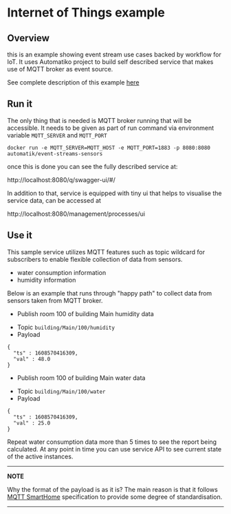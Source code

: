 # Internet of Things example

## Overview 

this is an example showing event stream use cases backed by workflow for IoT. It uses Automatiko project to build self described service that makes use of MQTT broker as event source.

See complete description of this example [here](https://automatikio.com/component-main/0.0.0/examples/leaks.html)

## Run it

The only thing that is needed is MQTT broker running that will be accessible. It needs to be given as part of run command via environment variable `MQTT_SERVER` and `MQTT_PORT`

`docker run -e MQTT_SERVER=MQTT_HOST -e MQTT_PORT=1883 -p 8080:8080 automatik/event-streams-sensors`

once this is done you can see the fully described service at:

http://localhost:8080/q/swagger-ui/#/

In addition to that, service is equipped with tiny ui that helps to visualise the service data, can be accessed at 

http://localhost:8080/management/processes/ui

## Use it

This sample service utilizes MQTT features such as topic wildcard for subscribers to enable flexible
collection of data from sensors.

- water consumption information
- humidity information

Below is an example that runs through "happy path" to collect data from sensors taken from MQTT broker.


* Publish room 100 of building Main humidity data

- Topic `building/Main/100/humidity`
- Payload


````
{
  "ts" : 1608570416309,
  "val" : 48.0
}

````

* Publish room 100 of building Main water data

- Topic `building/Main/100/water`
- Payload


````
{
  "ts" : 1608570416309,
  "val" : 25.0
}

````

Repeat water consumption data more than 5 times to see the report being
calculated. At any point in time you can use service API to see current
state of the active instances.

---
**NOTE**

Why the format of the payload is as it is? The main reason is that it
follows [MQTT SmartHome](https://github.com/mqtt-smarthome/mqtt-smarthome)
 specification to provide some degree of standardisation.

---